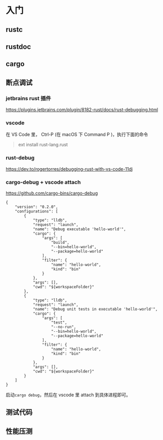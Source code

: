 # 入门

## rustc

## rustdoc

## cargo

## 断点调试

### jetbrains rust 插件

https://plugins.jetbrains.com/plugin/8182-rust/docs/rust-debugging.html

### vscode

在 VS Code 里， Ctrl-P (在 macOS 下 Command P )，执行下面的命令

> ext install rust-lang.rust

### rust-debug

https://dev.to/rogertorres/debugging-rust-with-vs-code-11dj

### cargo-debug + vscode attach

https://github.com/cargo-bins/cargo-debug

```
{
    "version": "0.2.0",
    "configurations": [
        {
            "type": "lldb",
            "request": "launch",
            "name": "Debug executable 'hello-world'",
            "cargo": {
                "args": [
                    "build",
                    "--bin=hello-world",
                    "--package=hello-world"
                ],
                "filter": {
                    "name": "hello-world",
                    "kind": "bin"
                }
            },
            "args": [],
            "cwd": "${workspaceFolder}"
        },
        {
            "type": "lldb",
            "request": "launch",
            "name": "Debug unit tests in executable 'hello-world'",
            "cargo": {
                "args": [
                    "test",
                    "--no-run",
                    "--bin=hello-world",
                    "--package=hello-world"
                ],
                "filter": {
                    "name": "hello-world",
                    "kind": "bin"
                }
            },
            "args": [],
            "cwd": "${workspaceFolder}"
        }
    ]
}
```

启动`cargo debug`，然后在 vscode 里 attach 到具体进程即可。

## 测试代码

## 性能压测
